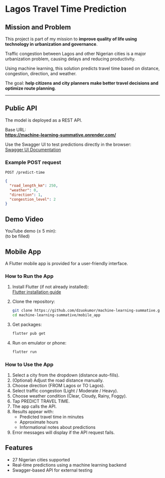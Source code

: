 # Lagos Travel Time Prediction

## Mission and Problem

This project is part of my mission to **improve quality of life using technology in urbanization and governance**.

Traffic congestion between Lagos and other Nigerian cities is a major urbanization problem, causing delays and reducing productivity.

Using machine learning, this solution predicts travel time based on distance, congestion, direction, and weather.

The goal: **help citizens and city planners make better travel decisions and optimize route planning**.

---

## Public API

The model is deployed as a REST API.

Base URL:  
**https://machine-learning-summative.onrender.com/**

Use the Swagger UI to test predictions directly in the browser:  
[Swagger UI Documentation](https://machine-learning-summative.onrender.com/docs)

### Example POST request

`POST /predict-time`

```json
{
  "road_length_km": 250,
  "weather": 0,
  "direction": 1,
  "congestion_level": 2
}
```

## Demo Video

YouTube demo (≤ 5 min):  
(to be filled)

## Mobile App

A Flutter mobile app is provided for a user-friendly interface.

### How to Run the App

1. Install Flutter (if not already installed):  
   [Flutter installation guide](https://docs.flutter.dev/get-started/install)

2. Clone the repository:
   ```bash
   git clone https://github.com/dzuokumor/machine-learning-summative.git
   cd machine-learning-summative/mobile_app
   ```

3. Get packages:
   ```bash
   flutter pub get
   ```

4. Run on emulator or phone:
   ```bash
   flutter run
   ```

### How to Use the App

1. Select a city from the dropdown (distance auto-fills).
2. (Optional) Adjust the road distance manually.
3. Choose direction (FROM Lagos or TO Lagos).
4. Select traffic congestion (Light / Moderate / Heavy).
5. Choose weather condition (Clear, Cloudy, Rainy, Foggy).
6. Tap PREDICT TRAVEL TIME.
7. The app calls the API.
8. Results appear with:
   - Predicted travel time in minutes
   - Approximate hours
   - Informational notes about predictions
9. Error messages will display if the API request fails.

## Features

- 27 Nigerian cities supported
- Real-time predictions using a machine learning backend
- Swagger-based API for external testing